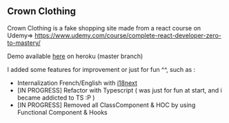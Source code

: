 ## Crown Clothing

Crown Clothing is a fake shopping site made from a react course on Udemy=> https://www.udemy.com/course/complete-react-developer-zero-to-mastery/

Demo available [here](https://bbz-crwn-clothing.herokuapp.com/) on heroku (master branch)

I added some features for improvement or just for fun ^^, such as :

* Internalization French/English with [i18next](https://www.i18next.com/)
* [IN PROGRESS] Refactor with Typescript ( was just for fun at start, and i became addicted to TS :P )
* [IN PROGRESS] Removed all ClassComponent & HOC by using Functional Component & Hooks

